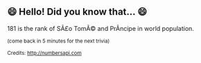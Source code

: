 ## 😄 Hello! Did you know that... 😄
181 is the rank of SÃ£o TomÃ© and PrÃ­ncipe in world population.

<sup>(come back in 5 minutes for the next trivia)</sup>


<sup>Credits: http://numbersapi.com</sup>
